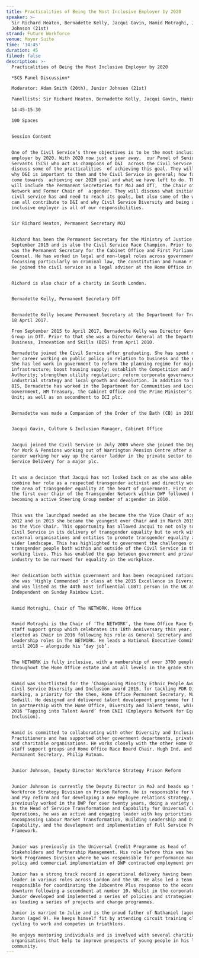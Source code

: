 ```yaml
---
title: Practicalities of Being the Most Inclusive Employer by 2020
speaker: >-
  Sir Richard Heaton, Bernadette Kelly, Jacqui Gavin, Hamid Motraghi, Junior
  Johnson (21st)
strand: Future Workforce
venue: Mayor Suite
time: '14:45'
duration: 45
filmed: false
description: >-
  Practicalities of Being the Most Inclusive Employer by 2020

  *SCS Panel Discussion*

  Moderator: Adam Smith (20th), Junior Johnson (21st)  

  Panellists: Sir Richard Heaton, Bernadette Kelly, Jacqui Gavin, Hamid Motraghi

  14:45-15:30

  100 Spaces


  Session Content


  One of the Civil Service’s three objectives is to be the most inclusive
  employer by 2020. With 2020 now just a year away,  our Panel of Senior Civil
  Servants (SCS) who act as champions of D&I  across the Civil Service will
  discuss some of the practicalities  of achieving this goal. They will address
  why D&I is important to them and the Civil Service in general; how far we have
  come towards  achieving our 2020 goal and what we have left to do. The panel
  will include the Permanent Secretaries for MoJ and DfT,  the Chair of the
  Network and Former Chair of  a:gender. They will discuss what initiative the
  civil service has and need to reach its goals, but also some of the ways we
  can all contribute to D&I and why Civil Service Diversity and being an
  inclusive employer is all of our responsibilities. 


  Sir Richard Heaton, Permanent Secretary MOJ 


  Richard has been the Permanent Secretary for the Ministry of Justice since
  September 2015 and is also the Civil Service Race Champion. Prior to this he
  was the Permanent Secretary for the Cabinet Office and First Parliamentary
  Counsel. He has worked in legal and non-legal roles across government,
  focussing particularly on criminal law, the constitution and human rights law.
  He joined the civil service as a legal adviser at the Home Office in 1991. 


  Richard is also chair of a charity in South London.


  Bernadette Kelly, Permanent Secretary DfT


  Bernadette Kelly became Permanent Secretary at the Department for Transport on
  18 April 2017.

  From September 2015 to April 2017, Bernadette Kelly was Director General, Rail
  Group in DfT. Prior to that she was a Director General at the Department for
  Business, Innovation and Skills (BIS) from April 2010.

  Bernadette joined the Civil Service after graduating. She has spent most of
  her career working on public policy in relation to business and the economy.
  She has led work in government to reform the planning regime for major
  infrastructure; boost housing supply; establish the Competition and Markets
  Authority; strengthen utility regulation; reform corporate governance; and on
  industrial strategy and local growth and devolution. In addition to DfT and
  BIS, Bernadette has worked in the Department for Communities and Local
  Government, HM Treasury, the Cabinet Office and the Prime Minister’s Policy
  Unit; as well as on secondment to ICI plc.


  Bernadette was made a Companion of the Order of the Bath (CB) in 2010.


  Jacqui Gavin, Culture & Inclusion Manager, Cabinet Office 


  Jacqui joined the Civil Service in July 2009 where she joined the Department
  for Work & Pensions working out of Warrington Pension Centre after a long term
  career working her way up the career ladder in the private sector to head of
  Service Delivery for a major plc.


  It was a decision that Jacqui has not looked back on as she was able to
  combine her role as a respected transgender activist and directly working in
  the area of transgender equality at the heart of government. First of all as
  the first ever Chair of the Transgender Network within DWP followed by
  becoming a active Steering Group member of a:gender in 2010.


  This was the launchpad needed as she became the the Vice Chair of a:gender in
  2012 and in 2013 she became the youngest ever Chair and in March 2015 returned
  as the Vice Chair. This opportunity has allowed Jacqui to not only support the
  Civil Service in its delivery of transgender equality but to work with
  external organisations and entities to promote transgender equality across a
  wider landscape. This has highlighted to government the challenges of
  transgender people both within and outside of the Civil Service in their daily
  working lives. This has enabled the gap between government and private
  industry to be narrowed for equality in the workplace.


  Her dedication both within government and has been recognised nationally after
  she was ‘Highly Commended’ in class at the 2015 Excellence in Diversity Awards
  and was listed as the 44th most influential LGBTI person in the UK at the
  Independent on Sunday Rainbow List.


  Hamid Motraghi, Chair of The NETWORK, Home Office 


  Hamid Motraghi is the Chair of ‘The NETWORK’, the Home Office Race Equality
  staff support group which celebrates its 18th Anniversary this year. He was
  elected as Chair in 2016 following his role as General Secretary and other
  leadership roles in The NETWORK. He leads a National Executive Committee of 20
  until 2018 – alongside his ‘day job’.


  The NETWORK is fully inclusive, with a membership of over 3700 people, based
  throughout the Home Office estate and at all levels in the grade structure.


  Hamid was shortlisted for the ‘Championing Minority Ethnic People Award’ at
  Civil Service Diversity and Inclusion award 2015, for tackling PDR Diversity
  marking, a priority for the then, Home Office Permanent Secretary, Mark
  Sedwill. He designed and delivered talent development programme for BAME staff
  in partnership with the Home Office, Diversity and Talent teams, which won the
  2016 ‘Tapping into Talent Award’ from ENEI (Employers Network for Equality and
  Inclusion).


  Hamid is committed to collaborating with other Diversity and Inclusion
  Practitioners and has supported other government departments, private sector
  and charitable organisations. He works closely with the other Home Office
  staff support groups and Home Office Race Board Chair, Hugh Ind, and the new
  Permanent Secretary, Philip Rutnam.


  Junior Johnson, Deputy Director Workforce Strategy Prison Reform 


  Junior Johnson is currently the Deputy Director in MoJ and heads up the
  Workforce Strategy Division on Prison Reform. He is responsible for Workforce
  and Pay reform and for developing a new employee relations strategy. He
  previously worked in the DWP for over twenty years, doing a variety of roles.
  As the Head of Service Transformation and Capability for Universal Credit (UC)
  Operations, he was an active and engaging leader with key priorities
  encompassing Labour Market Transformation, Building Leadership and Digital
  Capability, and the development and implementation of Full Service Performance
  Framework. 


  Junior was previously in the Universal Credit Programme as head of
  Stakeholders and Partnership Management. His role before this was head of DWP
  Work Programmes Division where he was responsible for performance management,
  policy and commercial implementation of DWP contracted employment programmes.
   
  Junior has a strong track record in operational delivery having been a senior
  leader in various roles across London and the UK. He also led a team
  responsible for coordinating the Jobcentre Plus response to the economic
  downturn following a secondment at number 10. Whilst in the corporate centre,
  Junior developed and implemented a series of policies and strategies, as well
  as leading a series of projects and change programmes.     
   
  Junior is married to Julie and is the proud father of Nathaniel (aged 11) and
  Aaron (aged 9). He keeps himself fit by attending circuit training classes,
  cycling to work and competes in triathlons. 
   
  He enjoys mentoring individuals and is involved with several charities and
  organisations that help to improve prospects of young people in his local
  community.
---
```


